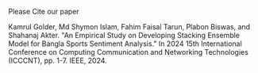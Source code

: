 Please Cite our paper

Kamrul Golder, Md Shymon Islam, Fahim Faisal Tarun, Plabon Biswas, and Shahanaj Akter. 
"An Empirical Study on Developing Stacking Ensemble Model for Bangla Sports Sentiment 
Analysis." In 2024 15th International Conference on Computing Communication and 
Networking Technologies (ICCCNT), pp. 1-7. IEEE, 2024.
